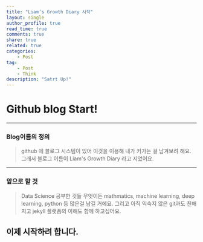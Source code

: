 ```yaml
---
title: "Liam’s Growth Diary 시작"
layout: single
author_profile: true
read_time: true
comments: true
share: true
related: true
categories:
    - Post
tag:
    - Post
    - Think
description: "Satrt Up!"
---
```


# Github blog Start!
---

### Blog이름의 정의  

> github 에 블로그 시스템이 있어 이것을 이용해 내가 커가는 걸 남겨보려 해요.  
> 그래서 블로그 이름이 Liam's Growth Diary 라고 지었어요.  

---  

### 앞으로 할 것  

> Data Science 공부한 것들 무엇이든 mathmatics, machine learning, deep learning, python 등 많은걸 남길 거에요.
> 그리고 아직 익숙지 않은 git과도 친해지고 jekyll 플랫폼의 이해도 함께 하고싶어요.


## 이제 시작하려 합니다.